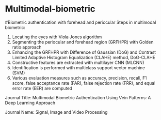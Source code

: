 # Multimodal-biometric
#Biometric authentication with forehead and periocular
Steps in multimodal biometric:
1. Locating the eyes with Viola Jones algorithm
2. Segmenting the periocular and forehead region (GRFHPR) with Golden ratio approach
3. Enhancing the GRFHPR with Difference of 	Gaussian 	(DoG) and Contrast Limited 	Adaptive Histogram 	Equalization (CLAHE) 	method, DoG-CLAHE
4. Constructive features are extracted with multilayer CNN (MLCNN)
5. Identification is performed with multiclass support vector machine (SVM)
6. Various evaluation measures such as accuracy, precision, recall, F1 score, false acceptance rate (FAR), false rejection rate (FRR), and  equal error rate (EER) are computed

Journal Title: Multimodal Biometric Authentication Using Vein Patterns: A Deep Learning Approach

Journal Name: Signal, Image and Video Processing
